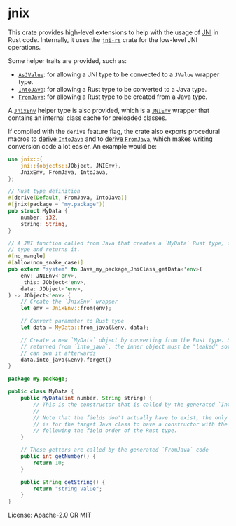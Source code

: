 # jnix

This crate provides high-level extensions to help with the usage of [JNI] in Rust code. Internally,
it uses the [`jni-rs`] crate for the low-level JNI operations.

Some helper traits are provided, such as:

- [`AsJValue`]: for allowing a JNI type to be convected to a `JValue` wrapper type.
- [`IntoJava`]: for allowing a Rust type to be converted to a Java type.
- [`FromJava`]: for allowing a Rust type to be created from a Java type.

A [`JnixEnv`] helper type is also provided, which is a [`JNIEnv`] wrapper that contains an
internal class cache for preloaded classes.

If compiled with the `derive` feature flag, the crate also exports procedural macros to
[derive `IntoJava`] and to [derive `FromJava`], which makes writing conversion code a lot
easier.  An example would be:

```rust
use jnix::{
    jni::{objects::JObject, JNIEnv},
    JnixEnv, FromJava, IntoJava,
};

// Rust type definition
#[derive(Default, FromJava, IntoJava)]
#[jnix(package = "my.package")]
pub struct MyData {
    number: i32,
    string: String,
}

// A JNI function called from Java that creates a `MyData` Rust type, converts it to a Java
// type and returns it.
#[no_mangle]
#[allow(non_snake_case)]
pub extern "system" fn Java_my_package_JniClass_getData<'env>(
    env: JNIEnv<'env>,
    _this: JObject<'env>,
    data: JObject<'env>,
) -> JObject<'env> {
    // Create the `JnixEnv` wrapper
    let env = JnixEnv::from(env);

    // Convert parameter to Rust type
    let data = MyData::from_java(&env, data);

    // Create a new `MyData` object by converting from the Rust type. Since a smart pointer is
    // returned from `into_java`, the inner object must be "leaked" sothat the garbage collector
    // can own it afterwards
    data.into_java(&env).forget()
}
```

```java
package my.package;

public class MyData {
    public MyData(int number, String string) {
        // This is the constructor that is called by the generated `IntoJava` code
        //
        // Note that the fields don't actually have to exist, the only thing that's necessary
        // is for the target Java class to have a constructor with the expected type signature
        // following the field order of the Rust type.
    }

    // These getters are called by the generated `FromJava` code
    public int getNumber() {
        return 10;
    }

    public String getString() {
        return "string value";
    }
}
```

[JNI]: https://en.wikipedia.org./wiki/Java_Native_Interface
[`jni-rs`]: https://crates.io/crates/jni
[`JNIEnv`]: https://docs.rs/jni/0.14.0/jni/struct.JNIEnv.html
[`AsJValue`]: https://docs.rs/jnix/0.4.0/jnix/as_jvalue/trait.AsJValue.html
[`IntoJava`]: https://docs.rs/jnix/0.4.0/jnix/into_java/trait.IntoJava.html
[`FromJava`]: https://docs.rs/jnix/0.4.0/jnix/from_java/trait.FromJava.html
[`JnixEnv`]: https://docs.rs/jnix/0.4.0/jnix/jnix_env/struct.JnixEnv.html
[derive `IntoJava`]: https://docs.rs/jnix-macros/0.4.0/jnix_macros/derive.IntoJava.html
[derive `FromJava`]: https://docs.rs/jnix-macros/0.4.0/jnix_macros/derive.FromJava.html

License: Apache-2.0 OR MIT
